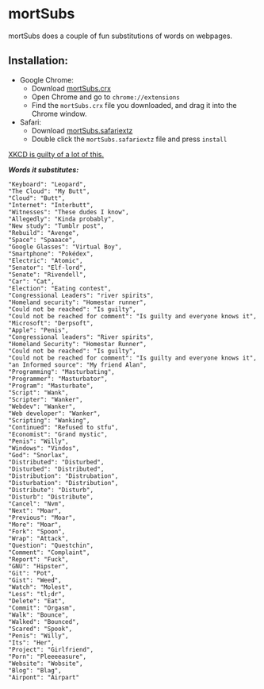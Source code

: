 mortSubs
========
mortSubs does a couple of fun substitutions of words on webpages.

Installation:
-------------

* Google Chrome: 
	* Download [mortSubs.crx](https://github.com/mortie/mortSubs/raw/master/mortSubs.crx)
	* Open Chrome and go to `chrome://extensions`
	* Find the `mortSubs.crx` file you downloaded, and drag it into the Chrome window.
* Safari:
	* Download [mortSubs.safariextz](https://github.com/mortie/mortSubs/raw/master/mortSubs.safariextz)
	* Double click the `mortSubs.safariextz` file and press `install`

[XKCD is guilty of a lot of this.](http://xkcd.com/1288)

***Words it substitutes:***

	"Keyboard": "Leopard",
	"The Cloud": "My Butt",
	"Cloud": "Butt",
	"Internet": "Interbutt",
	"Witnesses": "These dudes I know",
	"Allegedly": "Kinda probably",
	"New study": "Tumblr post",
	"Rebuild": "Avenge",
	"Space": "Spaaace",
	"Google Glasses": "Virtual Boy",
	"Smartphone": "Pokédex",
	"Electric": "Atomic",
	"Senator": "Elf-lord",
	"Senate": "Rivendell",
	"Car": "Cat",
	"Election": "Eating contest",
	"Congressional Leaders": "river spirits",
	"Homeland security": "Homestar runner",
	"Could not be reached": "Is guilty",
	"Could not be reached for comment": "Is guilty and everyone knows it",
	"Microsoft": "Derpsoft",
	"Apple": "Penis",
	"Congressional leaders": "River spirits",
	"Homeland Security": "Homestar Runner",
	"Could not be reached": "Is guilty",
	"Could not be reached for comment": "Is guilty and everyone knows it",
	"an Informed source": "My friend Alan",
	"Programming": "Masturbating",
	"Programmer": "Masturbator",
	"Program": "Masturbate",
	"Script": "Wank",
	"Scripter": "Wanker",
	"Webdev": "Wanker",
	"Web developer": "Wanker",
	"Scripting": "Wanking",
	"Continued": "Refused to stfu",
	"Economist": "Grand mystic",
	"Penis": "Willy",
	"Windows": "Vindos",
	"God": "Snorlax",
	"Distributed": "Disturbed",
	"Disturbed": "Distributed",
	"Distribution": "Distrubation",
	"Disturbation": "Distribution",
	"Distribute": "Disturb",
	"Disturb": "Distribute",
	"Cancel": "Nvm",
	"Next": "Moar",
	"Previous": "Moar",
	"More": "Moar",
	"Fork": "Spoon",
	"Wrap": "Attack",
	"Question": "Questchin",
	"Comment": "Complaint",
	"Report": "Fuck",
	"GNU": "Hipster",
	"Git": "Pot",
	"Gist": "Weed",
	"Watch": "Molest",
	"Less": "tl;dr",
	"Delete": "Eat",
	"Commit": "Orgasm",
	"Walk": "Bounce",
	"Walked": "Bounced",
	"Scared": "Spook",
	"Penis": "Willy",
	"Its": "Her",
	"Project": "Girlfriend",
	"Porn": "Pleeeeasure",
	"Website": "Wobsite",
	"Blog": "Blag",
	"Airpont": "Airpart"
